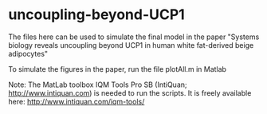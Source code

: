 # uncoupling-beyond-UCP1

The files here can be used to simulate the final model in the paper "Systems biology reveals uncoupling beyond UCP1 in human white fat-derived beige adipocytes"

To simulate the figures in the paper, run the file plotAll.m in Matlab

Note: The MatLab toolbox IQM Tools Pro SB (IntiQuan; http://www.intiquan.com) is needed to run the scripts. 
It is freely available here:  http://www.intiquan.com/iqm-tools/
